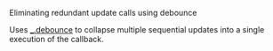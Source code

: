 Eliminating redundant update calls using debounce

Uses [_.debounce](http://underscorejs.org/docs/underscore.html#section-72) to collapse multiple sequential updates into a single execution of the callback.
